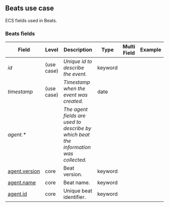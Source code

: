 ## Beats use case

ECS fields used in Beats.

### <a name="beats"></a> Beats fields


| Field  | Level  | Description  | Type  | Multi Field  | Example  |
|---|---|---|---|---|---|
| <a name="id"></a>*id* | (use case) | *Unique id to describe the event.* | keyword |  |
| <a name="timestamp"></a>*timestamp* | (use case) | *Timestamp when the event was created.* | date |  |
| <a name="agent.&ast;"></a>*agent.&ast;* |  | *The agent fields are used to describe by which beat the information was collected.<br/>* |  |  |
| [agent.version](https://github.com/elastic/ecs#agent.version)  | core | Beat version. | keyword |  |
| [agent.name](https://github.com/elastic/ecs#agent.name)  | core | Beat name. | keyword |  |
| [agent.id](https://github.com/elastic/ecs#agent.id)  | core | Unique beat identifier. | keyword |  |



